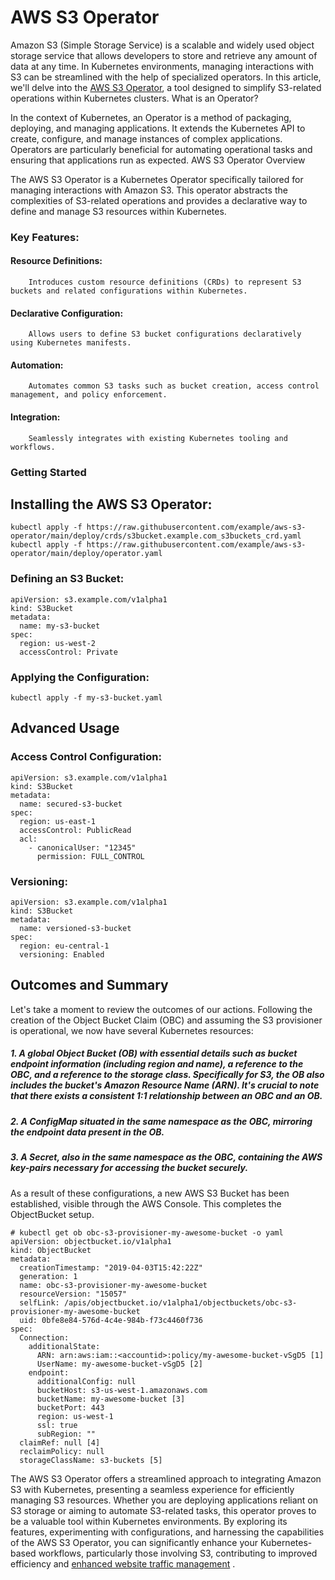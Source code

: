 # AWS S3 Operator

Amazon S3 (Simple Storage Service) is a scalable and widely used object storage service that allows developers to store and retrieve any amount of data at any time. In Kubernetes environments, managing interactions with S3 can be streamlined with the help of specialized operators. In this article, we'll delve into the [AWS S3 Operator](https://aws.amazon.com/s3/), a tool designed to simplify S3-related operations within Kubernetes clusters.
What is an Operator?

In the context of Kubernetes, an Operator is a method of packaging, deploying, and managing applications. It extends the Kubernetes API to create, configure, and manage instances of complex applications. Operators are particularly beneficial for automating operational tasks and ensuring that applications run as expected.
AWS S3 Operator Overview

The AWS S3 Operator is a Kubernetes Operator specifically tailored for managing interactions with Amazon S3. This operator abstracts the complexities of S3-related operations and provides a declarative way to define and manage S3 resources within Kubernetes.

### Key Features:

#### Resource Definitions:
        Introduces custom resource definitions (CRDs) to represent S3 buckets and related configurations within Kubernetes.

#### Declarative Configuration:
        Allows users to define S3 bucket configurations declaratively using Kubernetes manifests.

#### Automation:
        Automates common S3 tasks such as bucket creation, access control management, and policy enforcement.

#### Integration:
        Seamlessly integrates with existing Kubernetes tooling and workflows.

### Getting Started
## Installing the AWS S3 Operator:
```
kubectl apply -f https://raw.githubusercontent.com/example/aws-s3-operator/main/deploy/crds/s3bucket.example.com_s3buckets_crd.yaml
kubectl apply -f https://raw.githubusercontent.com/example/aws-s3-operator/main/deploy/operator.yaml
```
### Defining an S3 Bucket:
```
apiVersion: s3.example.com/v1alpha1
kind: S3Bucket
metadata:
  name: my-s3-bucket
spec:
  region: us-west-2
  accessControl: Private
```
### Applying the Configuration:
```
kubectl apply -f my-s3-bucket.yaml
```
## Advanced Usage

### Access Control Configuration:
```
apiVersion: s3.example.com/v1alpha1
kind: S3Bucket
metadata:
  name: secured-s3-bucket
spec:
  region: us-east-1
  accessControl: PublicRead
  acl: 
    - canonicalUser: "12345"
      permission: FULL_CONTROL
```
### Versioning:
```
apiVersion: s3.example.com/v1alpha1
kind: S3Bucket
metadata:
  name: versioned-s3-bucket
spec:
  region: eu-central-1
  versioning: Enabled
```

## Outcomes and Summary
Let's take a moment to review the outcomes of our actions. Following the creation of the Object Bucket Claim (OBC) and assuming the S3 provisioner is operational, we now have several Kubernetes resources:

##### 1. A global Object Bucket (OB) with essential details such as bucket endpoint information (including region and name), a reference to the OBC, and a reference to the storage class. Specifically for S3, the OB also includes the bucket's Amazon Resource Name (ARN). It's crucial to note that there exists a consistent 1:1 relationship between an OBC and an OB.

##### 2. A ConfigMap situated in the same namespace as the OBC, mirroring the endpoint data present in the OB.

##### 3. A Secret, also in the same namespace as the OBC, containing the AWS key-pairs necessary for accessing the bucket securely.

As a result of these configurations, a new AWS S3 Bucket has been established, visible through the AWS Console. This completes the ObjectBucket setup.
```
# kubectl get ob obc-s3-provisioner-my-awesome-bucket -o yaml
apiVersion: objectbucket.io/v1alpha1
kind: ObjectBucket
metadata:
  creationTimestamp: "2019-04-03T15:42:22Z"
  generation: 1
  name: obc-s3-provisioner-my-awesome-bucket
  resourceVersion: "15057"
  selfLink: /apis/objectbucket.io/v1alpha1/objectbuckets/obc-s3-provisioner-my-awesome-bucket
  uid: 0bfe8e84-576d-4c4e-984b-f73c4460f736
spec:
  Connection:
    additionalState:
      ARN: arn:aws:iam::<accountid>:policy/my-awesome-bucket-vSgD5 [1]
      UserName: my-awesome-bucket-vSgD5 [2]
    endpoint:
      additionalConfig: null
      bucketHost: s3-us-west-1.amazonaws.com
      bucketName: my-awesome-bucket [3]
      bucketPort: 443
      region: us-west-1
      ssl: true
      subRegion: ""
  claimRef: null [4]
  reclaimPolicy: null
  storageClassName: s3-buckets [5]
```
The AWS S3 Operator offers a streamlined approach to integrating Amazon S3 with Kubernetes, presenting a seamless experience for efficiently managing S3 resources. Whether you are deploying applications reliant on S3 storage or aiming to automate S3-related tasks, this operator proves to be a valuable tool within Kubernetes environments. By exploring its features, experimenting with configurations, and harnessing the capabilities of the AWS S3 Operator, you can significantly enhance your Kubernetes-based workflows, particularly those involving S3, contributing to improved efficiency and [enhanced website traffic management](https://targeted-visitors.com/product/buy-targeted-traffic/) .
